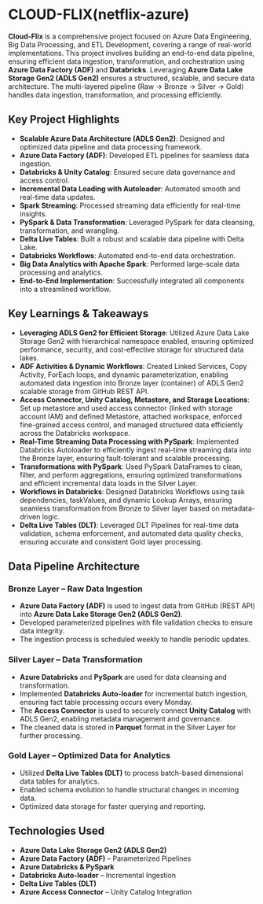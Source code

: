 # CLOUD-FLIX(netflix-azure)
**Cloud-Flix** is a comprehensive project focused on Azure Data Engineering, Big Data Processing, and ETL Development, covering a range of real-world implementations. This project involves building an end-to-end data pipeline, ensuring efficient data ingestion, transformation, and orchestration using **Azure Data Factory (ADF)** and **Databricks**. Leveraging **Azure Data Lake Storage Gen2 (ADLS Gen2)** ensures a structured, scalable, and secure data architecture. The multi-layered pipeline (Raw → Bronze → Silver → Gold) handles data ingestion, transformation, and processing efficiently.

## Key Project Highlights

- **Scalable Azure Data Architecture (ADLS Gen2)**: Designed and optimized data pipeline and data processing framework.
- **Azure Data Factory (ADF)**: Developed ETL pipelines for seamless data ingestion.
- **Databricks & Unity Catalog**: Ensured secure data governance and access control.
- **Incremental Data Loading with Autoloader**: Automated smooth and real-time data updates.
- **Spark Streaming**: Processed streaming data efficiently for real-time insights.
- **PySpark & Data Transformation**: Leveraged PySpark for data cleansing, transformation, and wrangling.
- **Delta Live Tables**: Built a robust and scalable data pipeline with Delta Lake.
- **Databricks Workflows**: Automated end-to-end data orchestration.
- **Big Data Analytics with Apache Spark**: Performed large-scale data processing and analytics.
- **End-to-End Implementation**: Successfully integrated all components into a streamlined workflow.

## Key Learnings & Takeaways

- **Leveraging ADLS Gen2 for Efficient Storage**: Utilized Azure Data Lake Storage Gen2 with hierarchical namespace enabled, ensuring optimized performance, security, and cost-effective storage for structured data lakes.
- **ADF Activities & Dynamic Workflows**: Created Linked Services, Copy Activity, ForEach loops, and dynamic parameterization, enabling automated data ingestion into Bronze layer (container) of ADLS Gen2 scalable storage from GitHub REST API.
- **Access Connector, Unity Catalog, Metastore, and Storage Locations**: Set up metastore and used access connector (linked with storage account IAM) and defined Metastore, attached workspace, enforced fine-grained access control, and managed structured data efficiently across the Databricks workspace.
- **Real-Time Streaming Data Processing with PySpark**: Implemented Databricks Autoloader to efficiently ingest real-time streaming data into the Bronze layer, ensuring fault-tolerant and scalable processing.
- **Transformations with PySpark**: Used PySpark DataFrames to clean, filter, and perform aggregations, ensuring optimized transformations and efficient incremental data loads in the Silver Layer.
- **Workflows in Databricks**: Designed Databricks Workflows using task dependencies, taskValues, and dynamic Lookup Arrays, ensuring seamless transformation from Bronze to Silver layer based on metadata-driven logic.
- **Delta Live Tables (DLT)**: Leveraged DLT Pipelines for real-time data validation, schema enforcement, and automated data quality checks, ensuring accurate and consistent Gold layer processing.

## Data Pipeline Architecture

### Bronze Layer – Raw Data Ingestion
- **Azure Data Factory (ADF)** is used to ingest data from GitHub (REST API) into **Azure Data Lake Storage Gen2 (ADLS Gen2)**.
- Developed parameterized pipelines with file validation checks to ensure data integrity.
- The ingestion process is scheduled weekly to handle periodic updates.

### Silver Layer – Data Transformation
- **Azure Databricks** and **PySpark** are used for data cleansing and transformation.
- Implemented **Databricks Auto-loader** for incremental batch ingestion, ensuring fact table processing occurs every Monday.
- The **Access Connector** is used to securely connect **Unity Catalog** with ADLS Gen2, enabling metadata management and governance.
- The cleaned data is stored in **Parquet** format in the Silver Layer for further processing.

### Gold Layer – Optimized Data for Analytics
- Utilized **Delta Live Tables (DLT)** to process batch-based dimensional data tables for analytics.
- Enabled schema evolution to handle structural changes in incoming data.
- Optimized data storage for faster querying and reporting.

## Technologies Used
- **Azure Data Lake Storage Gen2 (ADLS Gen2)**
- **Azure Data Factory (ADF)** – Parameterized Pipelines
- **Azure Databricks & PySpark**
- **Databricks Auto-loader** – Incremental Ingestion
- **Delta Live Tables (DLT)**
- **Azure Access Connector** – Unity Catalog Integration

